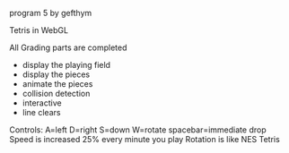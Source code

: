 program 5 by gefthym

Tetris in WebGL

All Grading parts are completed

 * display the playing field
 * display the pieces
 * animate the pieces
 * collision detection
 * interactive
 * line clears

 Controls: A=left D=right S=down W=rotate spacebar=immediate drop
 Speed is increased 25% every minute you play
 Rotation is like NES Tetris